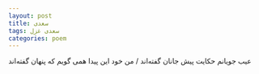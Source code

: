 ```yaml
---
layout: post
title: سعدی
tags: سعدی غزل
categories: poem
---
```


عیب جویانم حکایت پیش جانان گفته‌اند / من خود این پیدا همی گویم که پنهان گفته‌اند
